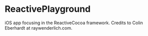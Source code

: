 ReactivePlayground
==================

iOS app focusing in the ReactiveCocoa framework. Credits to Colin Eberhardt at raywenderlich.com.

